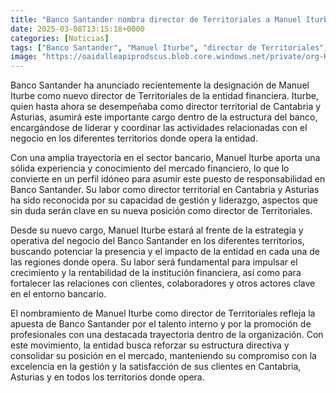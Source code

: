 ```yaml
---
title: "Banco Santander nombra director de Territoriales a Manuel Iturbe"
date: 2025-03-08T13:15:18+0000
categories: [Noticias]
tags: ["Banco Santander", "Manuel Iturbe", "director de Territoriales", "entidad financiera", "mercado financiero", "estrategia", "crecimiento", "rentabilidad."]
image: "https://oaidalleapiprodscus.blob.core.windows.net/private/org-HKmKxpuNw3Y88lm4EBrIPq0n/user-ZwiCXOggLL8ZNNKE2g7rXFmV/img-in6vWs0lHsRNTVD8iVC2qXdq.png?st=2025-03-08T12%3A15%3A18Z&se=2025-03-08T14%3A15%3A18Z&sp=r&sv=2024-08-04&sr=b&rscd=inline&rsct=image/png&skoid=d505667d-d6c1-4a0a-bac7-5c84a87759f8&sktid=a48cca56-e6da-484e-a814-9c849652bcb3&skt=2025-03-07T22%3A16%3A42Z&ske=2025-03-08T22%3A16%3A42Z&sks=b&skv=2024-08-04&sig=EL8DuWs40ISs9TLNHE/SEt2vfgBMgFQkKIWZZZZYLvM%3D"
---
```


Banco Santander ha anunciado recientemente la designación de Manuel Iturbe como nuevo director de Territoriales de la entidad financiera. Iturbe, quien hasta ahora se desempeñaba como director territorial de Cantabria y Asturias, asumirá este importante cargo dentro de la estructura del banco, encargándose de liderar y coordinar las actividades relacionadas con el negocio en los diferentes territorios donde opera la entidad.

Con una amplia trayectoria en el sector bancario, Manuel Iturbe aporta una sólida experiencia y conocimiento del mercado financiero, lo que lo convierte en un perfil idóneo para asumir este puesto de responsabilidad en Banco Santander. Su labor como director territorial en Cantabria y Asturias ha sido reconocida por su capacidad de gestión y liderazgo, aspectos que sin duda serán clave en su nueva posición como director de Territoriales.

Desde su nuevo cargo, Manuel Iturbe estará al frente de la estrategia y operativa del negocio del Banco Santander en los diferentes territorios, buscando potenciar la presencia y el impacto de la entidad en cada una de las regiones donde opera. Su labor será fundamental para impulsar el crecimiento y la rentabilidad de la institución financiera, así como para fortalecer las relaciones con clientes, colaboradores y otros actores clave en el entorno bancario.

El nombramiento de Manuel Iturbe como director de Territoriales refleja la apuesta de Banco Santander por el talento interno y por la promoción de profesionales con una destacada trayectoria dentro de la organización. Con este movimiento, la entidad busca reforzar su estructura directiva y consolidar su posición en el mercado, manteniendo su compromiso con la excelencia en la gestión y la satisfacción de sus clientes en Cantabria, Asturias y en todos los territorios donde opera.
    